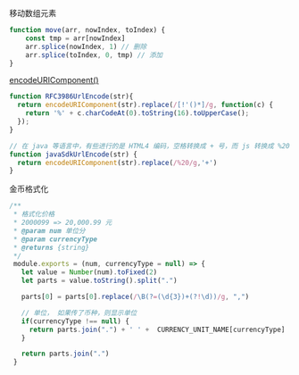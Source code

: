 移动数组元素

```js
function move(arr, nowIndex, toIndex) {
    const tmp = arr[nowIndex]
    arr.splice(nowIndex, 1) // 删除
    arr.splice(toIndex, 0, tmp) // 添加
}
```

[encodeURIComponent()](https://developer.mozilla.org/en-US/docs/Web/JavaScript/Reference/Global_Objects/encodeURIComponent)

```jsx
function RFC3986UrlEncode(str){
  return encodeURIComponent(str).replace(/[!'()*]/g, function(c) {
    return '%' + c.charCodeAt(0).toString(16).toUpperCase();
  });
}
```

```jsx
// 在 java 等语言中，有些进行的是 HTML4 编码，空格转换成 + 号，而 js 转换成 %20
function javaSdkUrlEncode(str) {
  return encodeURIComponent(str).replace(/%20/g,'+')
}
```

金币格式化

```js
/**
 * 格式化价格
 * 2000099 => 20,000.99 元
 * @param num 单位分
 * @param currencyType
 * @returns {string}
 */
 module.exports = (num, currencyType = null) => {
   let value = Number(num).toFixed(2)
   let parts = value.toString().split(".")

   parts[0] = parts[0].replace(/\B(?=(\d{3})+(?!\d))/g, ",")

   // 单位， 如果传了币种，则显示单位
   if(currencyType !== null) {
     return parts.join(".") + ' ' +  CURRENCY_UNIT_NAME[currencyType] || '元'
   }

   return parts.join(".")
 }
```

